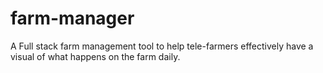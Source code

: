 # farm-manager

A Full stack farm management tool to help tele-farmers effectively have a visual of what happens on the farm daily.
